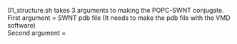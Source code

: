 01_structure.sh takes 3 arguments to making the POPC-SWNT conjugate.</br>
First argument = SWNT pdb file (It needs to make the pdb file with the VMD software)</br>
Second argument = 
